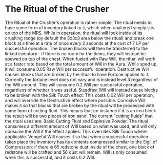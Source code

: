 # The Ritual of the Crusher

The Ritual of the Crusher's operation is rather simple. The ritual needs to have some form of inventory linked to it, which when unaltered simply sits on top of the MRS. While in operation, the ritual will look inside of its crushing range (by default the 3x3x3 area below the ritual) and break one block at a time at a rate of once every 2 seconds at the cost of 7 LP per successful operation. The broken blocks will then be transferred to the linked inventory - if there is no room for the items, they will instead be spewed on top of the chest.
When fueled with Raw Will, the ritual will work at a faster rate based on the total amount of Will in the Aura. While sped up, it will consume 0.05 Raw Will per successful operation.
Destructive Will causes blocks that are broken by the ritual to have Fortune applied to it. Currently the fortune level does not vary and is instead level 3 regardless of the Will amount. This will consume 0.2 Will per successful operation, regardless of whether it was useful.
Steadfast Will will instead cause blocks to be broken with the Silk Touch effect. This costs 0.02 Will per operation, and will override the Destructive effect where possible.
Corrosive Will makes it so that blocks that are broken by the ritual will be processed with some form of cutting fluid. This means that for instance if it is an iron block the result will be two pieces of iron sand. The current "cutting fluids" that the ritual uses are: Basic Cutting Fluid and Explosive Powder. The ritual consumes a different amount of Will based on what was used, and will only consume the Will if the effect applies. This overrides Silk Touch where applicable.
Vengeful Will causes it so that when a successful operation takes place the inventory has its contents compressed similar to the Sigil of Compression: if there is 65 redstone dust inside of the chest, one block of redstone will be crafted and 56 dust will remain. Will is only consumed when this is successful, and it costs 0.2 Will.
